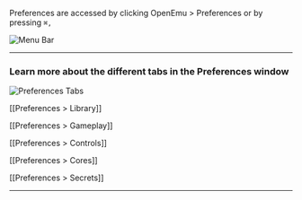 Preferences are accessed by clicking OpenEmu > Preferences or by pressing <code>⌘,</code>

![Menu Bar](http://i.imgur.com/F8yHwjh.png)

-----
### Learn more about the different tabs in the Preferences window

![Preferences Tabs](http://i.imgur.com/jOwhkR3.png)

[[Preferences > Library]]

[[Preferences > Gameplay]]

[[Preferences > Controls]]

[[Preferences > Cores]]

[[Preferences > Secrets]]

-----